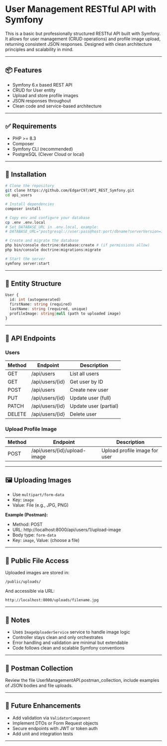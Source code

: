 # User Management RESTful API with Symfony

This is a basic but professionally structured RESTful API built with Symfony. It allows for user management (CRUD operations) and profile image upload, returning consistent JSON responses. Designed with clean architecture principles and scalability in mind.

---

## 📦 Features

- Symfony 6.x based REST API
- CRUD for User entity
- Upload and store profile images
- JSON responses throughout
- Clean code and service-based architecture

---

## ✅ Requirements

- PHP >= 8.3
- Composer
- Symfony CLI (recommended)
- PostgreSQL (Clever Cloud or local)

---

## 🚀 Installation

```bash
# Clone the repository
git clone https://github.com/EdgarC97/API_REST_Symfony.git
cd api_users

# Install dependencies
composer install

# Copy env and configure your database
cp .env .env.local
# Set DATABASE_URL in .env.local, example:
# DATABASE_URL="postgresql://user:pass@host:port/dbname?serverVersion=15&charset=utf8"

# Create and migrate the database
php bin/console doctrine:database:create # (if permissions allow)
php bin/console doctrine:migrations:migrate

# Start the server
symfony server:start
```

---

## 🔧 Entity Structure

```php
User {
  id: int (autogenerated)
  firstName: string (required)
  lastName: string (required, unique)
  profileImage: string|null (path to uploaded image)
}
```

---

## 🔁 API Endpoints

### Users

| Method | Endpoint                     | Description                |
|--------|------------------------------|----------------------------|
| GET    | /api/users                   | List all users             |
| GET    | /api/users/{id}             | Get user by ID             |
| POST   | /api/users                  | Create new user            |
| PUT    | /api/users/{id}             | Update user (full)         |
| PATCH  | /api/users/{id}             | Update user (partial)      |
| DELETE | /api/users/{id}             | Delete user                |

### Upload Profile Image

| Method | Endpoint                                | Description                  |
|--------|------------------------------------------|------------------------------|
| POST   | /api/users/{id}/upload-image            | Upload profile image for user|

---

## 🖼️ Uploading Images

- Use `multipart/form-data`
- Key: `image`
- Value: File (e.g., JPG, PNG)

**Example (Postman):**

- Method: POST
- URL: http://localhost:8000/api/users/1/upload-image
- Body type: `form-data`
- Key: `image`, Value: (choose a file)

---

## 📂 Public File Access

Uploaded images are stored in:
```
/public/uploads/
```
And accessible via URL:
```
http://localhost:8000/uploads/filename.jpg
```

---

## 📌 Notes

- Uses `ImageUploaderService` service to handle image logic
- Controller stays clean and only orchestrates
- Error handling and validation are minimal but extendable
- Code follows clean and scalable Symfony conventions

---

## 📮 Postman Collection

Review the file UserManagementAPI.postman_collection, include examples of JSON bodies and file uploads.

---

## 🧠 Future Enhancements

- Add validation via `ValidatorComponent`
- Implement DTOs or Form Request objects
- Secure endpoints with JWT or token auth
- Add unit and integration tests

---

